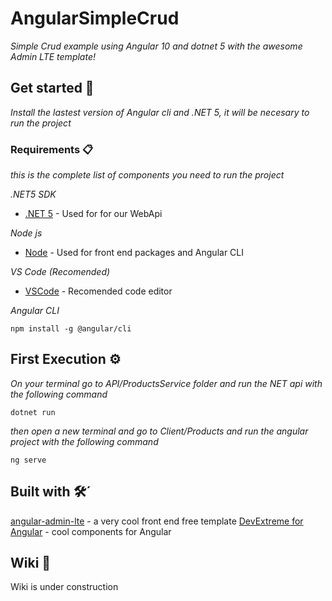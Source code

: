 # AngularSimpleCrud
_Simple Crud example using Angular 10 and dotnet 5 with the awesome Admin LTE template!_

## Get started 🚀
_Install the lastest version of Angular cli and .NET 5, it will be necesary to run the project_

### Requirements 📋
_this is the complete list of components you need to run the project_

_.NET5 SDK_

* [.NET 5](https://dotnet.microsoft.com/download/dotnet/5.0) - Used for for our WebApi

_Node js_

* [Node](https://nodejs.org/es/download/) - Used for front end packages and Angular CLI

_VS Code (Recomended)_

* [VSCode](https://code.visualstudio.com/) - Recomended code editor



_Angular CLI_
```
npm install -g @angular/cli
```

## First Execution ⚙️

_On your terminal go to API/ProductsService folder  and run the NET api with the following command_
```
dotnet run
```

_then open a new terminal and go to Client/Products and run the angular project with the following command_

```
ng serve
````

## Built with 🛠️´
[angular-admin-lte](https://www.npmjs.com/package/angular-admin-lte) - a very cool front end free template
[DevExtreme for Angular](https://js.devexpress.com/Overview/Angular/) - cool components for Angular

## Wiki 📖
Wiki is under construction



